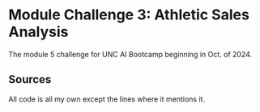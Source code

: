 # Module Challenge 3: Athletic Sales Analysis
The module 5 challenge for UNC AI Bootcamp beginning in Oct. of 2024.
## Sources
All code is all my own except the lines where it mentions it.
